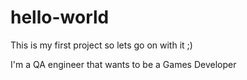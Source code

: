 # hello-world
This is my first project so lets go on with it ;)


I'm a QA engineer that wants to be a Games Developer

